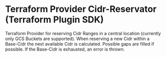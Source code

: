 # Terraform Provider Cidr-Reservator (Terraform Plugin SDK)

Terraform Provider for reserving Cidr Ranges in a central location (currently only GCS Buckets are supported).
When reserving a new Cidr within a Base-Cidr the next available Cidr is calculated. Possible gaps are filled if possible. If the Base-Cidr is exhausted, an error is thrown.